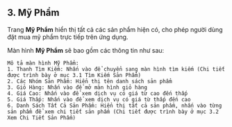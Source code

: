 ## 3. Mỹ Phẩm

Trang **Mỹ Phẩm** hiển thị tất cả các sản phẩm hiện có, cho phép người dùng đặt mua mỹ phẩm trực tiếp trên ứng dụng.

Màn hình **Mỹ Phẩm** sẽ bao gồm các thông tin như sau:

```
Mô tả màn hình Mỹ Phẩm:
1. Thanh Tìm Kiếm: Nhấn vào để chuyển sang màn hình tìm kiếm (Chi tiết được trình bày ở mục 3.1 Tìm Kiếm Sản Phẩm)
2. Các Nhóm Sản Phẩm: Hiển thị tên danh sách sản phẩm
3. Giỏ Hàng: Nhấn vào để mở màn hình giỏ hàng
4. Giá Cao: Nhấn vào để xem dịch vụ có giá từ cao đến thấp
5. Giá Thấp: Nhấn vào để xem dịch vụ có giá từ thấp đến cao
6. Danh Sách Tất Cả Sản Phẩm: Hiển thị tất cả sản phẩm, nhấn vào từng sản phẩm để xem chi tiết sản phẩm (Chi tiết được trình bày ở mục 3.2 Xem Chi Tiết Sản Phẩm)
```
